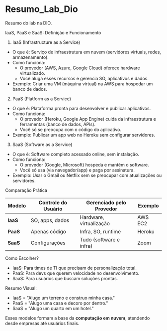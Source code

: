 # Resumo_Lab_Dio
Resumo do lab na DIO.

IaaS, PaaS e SaaS: Definição e Funcionamento 

1. IaaS (Infrastructure as a Service) 
- O que é: Serviço de infraestrutura em nuvem (servidores virtuais, redes, armazenamento).  
- Como funciona:  
  - O provedor (AWS, Azure, Google Cloud) oferece hardware virtualizado.  
  - Você aluga esses recursos e gerencia SO, aplicativos e dados.  
- Exemplo: Criar uma VM (máquina virtual) na AWS para hospedar um banco de dados.  

2. PaaS (Platform as a Service)  
- O que é: Plataforma pronta para desenvolver e publicar aplicativos.  
- Como funciona:  
  - O provedor (Heroku, Google App Engine) cuida da infraestrutura e ferramentas (banco de dados, APIs).  
  - Você só se preocupa com o código do aplicativo.  
- Exemplo: Publicar um app web no Heroku sem configurar servidores.  

3. SaaS (Software as a Service)  
- O que é: Software completo acessado online, sem instalação.  
- Como funciona:  
  - O provedor (Google, Microsoft) hospeda e mantém o software.  
  - Você só usa (via navegador/app) e paga por assinatura.  
- Exemplo: Usar o Gmail ou Netflix sem se preocupar com atualizações ou servidores.  

Comparação Prática

| **Modelo** | **Controle do Usuário** | **Gerenciado pelo Provedor** | **Exemplo** |  
|------------|-------------------------|------------------------------|-------------|  
| **IaaS**   | SO, apps, dados         | Hardware, virtualização      | AWS EC2     |  
| **PaaS**   | Apenas código           | Infra, SO, runtime           | Heroku      |  
| **SaaS**   | Configurações           | Tudo (software e infra)      | Zoom        |  

Como Escolher?  
- IaaS: Para times de TI que precisam de personalização total.  
- PaaS: Para devs que querem velocidade no desenvolvimento.  
- SaaS: Para usuários que buscam soluções prontas.  

Resumo Visual: 
- IaaS = "Alugo um terreno e construo minha casa."  
- PaaS = "Alugo uma casa e decoro por dentro." 
- SaaS = "Alugo um quarto em um hotel."  

Esses modelos formam a base da **computação em nuvem**, atendendo desde empresas até usuários finais.
